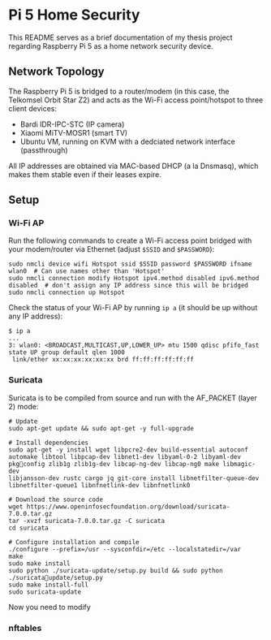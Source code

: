 # Pi 5 Home Security

This README serves as a brief documentation of my thesis project regarding Raspberry Pi 5 as a home network security device.

## Network Topology

The Raspberry Pi 5 is bridged to a router/modem (in this case, the Telkomsel Orbit Star Z2) and acts as the Wi-Fi access point/hotspot to three client devices:

- Bardi IDR-IPC-STC (IP camera)
- Xiaomi MiTV-MOSR1 (smart TV)
- Ubuntu VM, running on KVM with a dedciated network interface (passthrough)

All IP addresses are obtained via MAC-based DHCP (a la Dnsmasq), which makes them stable even if their leases expire.



## Setup

### Wi-Fi AP

Run the following commands to create a Wi-Fi access point bridged with your modem/router via Ethernet (adjust `$SSID` and `$PASSWORD`):

```
sudo nmcli device wifi Hotspot ssid $SSID password $PASSWORD ifname wlan0  # Can use names other than 'Hotspot'
sudo nmcli connection modify Hotspot ipv4.method disabled ipv6.method disabled  # don't assign any IP address since this will be bridged
sudo nmcli connection up Hotspot
```

Check the status of your Wi-Fi AP by running `ip a` (it should be up without any IP address):

```
$ ip a
...
3: wlan0: <BROADCAST,MULTICAST,UP,LOWER_UP> mtu 1500 qdisc pfifo_fast
state UP group default qlen 1000
 link/ether xx:xx:xx:xx:xx:xx brd ff:ff:ff:ff:ff:ff
```

### Suricata

Suricata is to be compiled from source and run with the AF_PACKET (layer 2) mode:

```
# Update
sudo apt-get update && sudo apt-get -y full-upgrade

# Install dependencies
sudo apt-get -y install wget libpcre2-dev build-essential autoconf
automake libtool libpcap-dev libnet1-dev libyaml-0-2 libyaml-dev pkgconfig zlib1g zlib1g-dev libcap-ng-dev libcap-ng0 make libmagic-dev
libjansson-dev rustc cargo jq git-core install libnetfilter-queue-dev
libnetfilter-queue1 libnfnetlink-dev libnfnetlink0

# Download the source code
wget https://www.openinfosecfoundation.org/download/suricata-7.0.0.tar.gz
tar -xvzf suricata-7.0.0.tar.gz -C suricata
cd suricata

# Configure installation and compile
./configure --prefix=/usr --sysconfdir=/etc --localstatedir=/var
make
sudo make install
sudo python ./suricata-update/setup.py build && sudo python ./suricataupdate/setup.py
sudo make install-full
sudo suricata-update
```

Now you need to modify 

### nftables

###

###